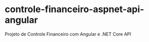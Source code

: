 # controle-financeiro-aspnet-api-angular
Projeto de Controle Financeiro com Angular e .NET Core API
